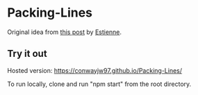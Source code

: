 # Packing-Lines

Original idea from [this post](https://www.reddit.com/r/generative/comments/qs1vws/lines_packing_p5js/) by [Estienne](https://www.reddit.com/user/stntoulouse/).

## Try it out

Hosted version: https://conwayjw97.github.io/Packing-Lines/

To run locally, clone and run "npm start" from the root directory.